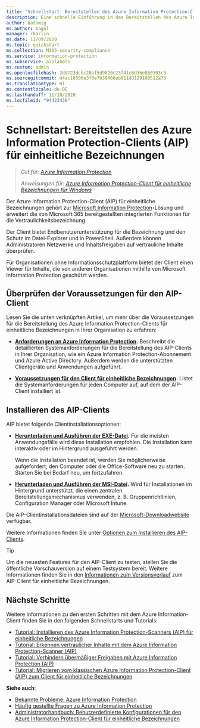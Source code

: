 ```yaml
---
title: 'Schnellstart: Bereitstellen des Azure Information Protection-Clients (AIP) für einheitliche Bezeichnungen'
description: Eine schnelle Einführung in das Bereitstellen des Azure Information Protection-Clients (AIP) für einheitliche Bezeichnungen
author: batamig
ms.author: bagol
manager: rkarlin
ms.date: 11/09/2020
ms.topic: quickstart
ms.collection: M365-security-compliance
ms.service: information-protection
ms.subservice: aiplabels
ms.custom: admin
ms.openlocfilehash: 2d0723dcbc28ef5d9820c23f41c6d36e860303c5
ms.sourcegitcommit: d4ac18506e3f0e7b39466eb811d3129100512a78
ms.translationtype: HT
ms.contentlocale: de-DE
ms.lasthandoff: 11/10/2020
ms.locfileid: "94423430"
---
```

# <a name="quickstart-deploying-the-azure-information-protection-aip-unified-labeling-client"></a>Schnellstart: Bereitstellen des Azure Information Protection-Clients (AIP) für einheitliche Bezeichnungen

>*Gilt für: [Azure Information Protection](https://azure.microsoft.com/pricing/details/information-protection)*
>
> *Anweisungen für: [Azure Information Protection-Client für einheitliche Bezeichnungen für Windows](faqs.md#whats-the-difference-between-the-azure-information-protection-classic-and-unified-labeling-clients)*

Der Azure Information Protection-Client (AIP) für einheitliche Bezeichnungen gehört zur [Microsoft Information Protection](https://aka.ms/MIPdocs)-Lösung und erweitert die von Microsoft 365 bereitgestellten integrierten Funktionen für die Vertraulichkeitsbezeichnung. 

Der Client bietet Endbenutzerunterstützung für die Bezeichnung und den Schutz im Datei-Explorer und in PowerShell. Außerdem können Administratoren Netzwerke und Inhaltsfreigaben auf vertrauliche Inhalte überprüfen. 

Für Organisationen ohne Informationsschutzplattform bietet der Client einen Viewer für Inhalte, die von anderen Organisationen mithilfe von Microsoft Information Protection geschützt werden.

## <a name="review-aip-client-prerequisites"></a>Überprüfen der Voraussetzungen für den AIP-Client

Lesen Sie die unten verknüpften Artikel, um mehr über die Voraussetzungen für die Bereitstellung des Azure Information Protection-Clients für einheitliche Bezeichnungen in Ihrer Organisation zu erfahren:

- **[Anforderungen an Azure Information Protection](requirements.md).** Beschreibt die detaillierten Systemanforderungen für die Bereitstellung des AIP-Clients in Ihrer Organisation, wie ein Azure Information Protection-Abonnement und Azure Active Directory. Außerdem werden die unterstützten Clientgeräte und Anwendungen aufgeführt.

- **[Voraussetzungen für den Client für einheitliche Bezeichnungen](rms-client/clientv2-admin-guide-install.md#additional-prerequisites-for-the-azure-information-protection-unified-labeling-client).** Listet die Systemanforderungen für jeden Computer auf, auf dem der AIP-Client installiert ist.

## <a name="install-the-aip-client"></a>Installieren des AIP-Clients

AIP bietet folgende Clientinstallationsoptionen:

- **[Herunterladen und Ausführen der EXE-Datei](rms-client/clientv2-admin-guide-install.md#to-install-the-azure-information-protection-unified-labeling-client-by-using-the-executable-installer).** Für die meisten Anwendungsfälle wird diese Installation empfohlen. Die Installation kann interaktiv oder im Hintergrund ausgeführt werden.

    Wenn die Installation beendet ist, werden Sie möglicherweise aufgefordert, den Computer oder die Office-Software neu zu starten. Starten Sie bei Bedarf neu, um fortzufahren.

- **[Herunterladen und Ausführen der MSI-Datei](rms-client/clientv2-admin-guide-install.md#to-install-the-azure-information-protection-unified-labeling-client-by-using-the-msi-installer).** Wird für Installationen im Hintergrund unterstützt, die einen zentralen Bereitstellungsmechanismus verwenden, z. B. Gruppenrichtlinien, Configuration Manager oder Microsoft Intune.

Die AIP-Clientinstallationsdateien sind auf der [Microsoft-Downloadwebsite](https://www.microsoft.com/download/details.aspx?id=53018) verfügbar. 

Weitere Informationen finden Sie unter [Optionen zum Installieren des AIP-Clients](rms-client/clientv2-admin-guide-install.md#options-to-install-the-azure-information-protection-unified-labeling-client-for-users).

> [!TIP]
> Um die neuesten Features für den AIP-Client zu testen, stellen Sie die öffentliche Vorschauversion auf einem Testsystem bereit. Weitere Informationen finden Sie in den [Informationen zum Versionsverlauf](rms-client/unifiedlabelingclient-version-release-history.md) zum AIP-Client für einheitliche Bezeichnungen.
> 

## <a name="next-steps"></a>Nächste Schritte

Weitere Informationen zu den ersten Schritten mit dem Azure Information-Client finden Sie in den folgenden Schnellstarts und Tutorials:

- [Tutorial: Installieren des Azure Information Protection-Scanners (AIP) für einheitliche Bezeichnungen](tutorial-install-scanner.md)
- [Tutorial: Erkennen vertraulicher Inhalte mit dem Azure Information Protection-Scanner (AIP)](tutorial-scan-networks-and-content.md)
- [Tutorial: Verhindern übermäßiger Freigaben mit Azure Information Protection (AIP)](tutorial-preventing-oversharing.md)
- [Tutorial: Migrieren vom klassischen Azure Information Protection-Client (AIP) zum Client für einheitliche Bezeichnungen](tutorial-migrating-to-ul.md) 

**Siehe auch**:

- [Bekannte Probleme: Azure Information Protection](known-issues.md) 
- [Häufig gestellte Fragen zu Azure Information Protection](faqs.md) 
- [Administratorhandbuch: Benutzerdefinierte Konfigurationen für den Azure Information Protection-Client für einheitliche Bezeichnungen](rms-client/clientv2-admin-guide-customizations.md)        
    
